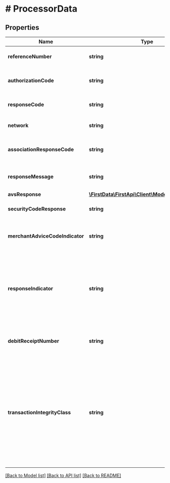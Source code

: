 # # ProcessorData

## Properties

Name | Type | Description | Notes
------------ | ------------- | ------------- | -------------
**referenceNumber** | **string** | Reference transaction ID. | [optional] 
**authorizationCode** | **string** | Code returned to confirm transaction. | [optional] 
**responseCode** | **string** | Response code from endpoints. | [optional] 
**network** | **string** | Network used for transaction. | [optional] 
**associationResponseCode** | **string** | Raw response code from issuer. | [optional] 
**responseMessage** | **string** | Message returned from endpoints. | [optional] 
**avsResponse** | [**\FirstData\FirstApi\Client\Model\AVSResponse**](AVSResponse.md) |  | [optional] 
**securityCodeResponse** | **string** | Code returned for CVV. | [optional] 
**merchantAdviceCodeIndicator** | **string** | Code to map merchant advice code to ISO specification. | [optional] 
**responseIndicator** | **string** | Indicates whether the transaction was routed through the payment card&#39;s own network or through a different network. | [optional] 
**debitReceiptNumber** | **string** | Receipt number from debit network provider. | [optional] 
**transactionIntegrityClass** | **string** | MasterCard provided Transaction Integrity Class for Point of Sale (POS) Purchase and Purchase with Cash Back transactions initiated on the Authorization Platform. | [optional] 

[[Back to Model list]](../../README.md#documentation-for-models) [[Back to API list]](../../README.md#documentation-for-api-endpoints) [[Back to README]](../../README.md)


